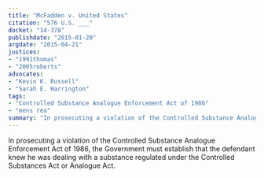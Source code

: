 ```yaml
---
title: "McFadden v. United States"
citation: "576 U.S. ___"
docket: "14-378"
publishdate: "2015-01-20"
argdate: "2015-04-21"
justices:
- "1991thomas"
- "2005roberts"
advocates:
- "Kevin K. Russell"
- "Sarah E. Harrington"
tags:
- "Controlled Substance Analogue Enforcement Act of 1986"
- "mens rea"
summary: "In prosecuting a violation of the Controlled Substance Analogue Enforcement Act of 1986, the Government must establish that the defendant knew he was dealing with a substance regulated under the Controlled Substances Act or Analogue Act."
---
```

In prosecuting a violation of the Controlled Substance Analogue Enforcement Act of 1986, the Government must establish that the defendant knew he was dealing with a substance regulated under the Controlled Substances Act or Analogue Act.

